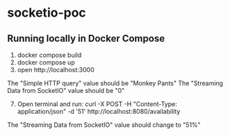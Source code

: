 # socketio-poc

## Running locally in Docker Compose
1. docker compose build
2. docker compose up
3. open http://localhost:3000

The "Simple HTTP query" value should be "Monkey Pants"
The "Streaming Data from SocketIO" value should be "0"

7. Open terminal and run: curl -X POST -H "Content-Type: application/json" -d '51' http://localhost:8080/availability

The "Streaming Data from SocketIO" value should change to "51%"
